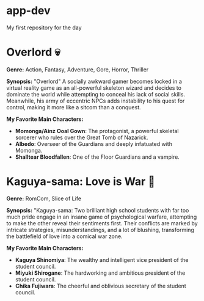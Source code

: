 # app-dev
My first repository for the day

# Overlord 💀

**Genre:** Action, Fantasy, Adventure, Gore, Horror, Thriller

**Synopsis:**
"Overlord" A socially awkward gamer becomes locked in a virtual reality game as an all-powerful skeleton wizard and decides to dominate the world while attempting to conceal his lack of social skills. Meanwhile, his army of eccentric NPCs adds instability to his quest for control, making it more like a sitcom than a conquest.

**My Favorite Main Characters:**
- **Momonga/Ainz Ooal Gown**: The protagonist, a powerful skeletal sorcerer who rules over the Great Tomb of Nazarick.
- **Albedo**: Overseer of the Guardians and deeply infatuated with Momonga.
- **Shalltear Bloodfallen**: One of the Floor Guardians and a vampire.

# Kaguya-sama: Love is War 💖

**Genre:** RomCom, Slice of Life

**Synopsis:**
"Kaguya-sama: Two brilliant high school students with far too much pride engage in an insane game of psychological warfare, attempting to make the other reveal their sentiments first. Their conflicts are marked by intricate strategies, misunderstandings, and a lot of blushing, transforming the battlefield of love into a comical war zone.

**My Favorite Main Characters:**
- **Kaguya Shinomiya**: The wealthy and intelligent vice president of the student council.
- **Miyuki Shirogane**: The hardworking and ambitious president of the student council.
- **Chika Fujiwara**: The cheerful and oblivious secretary of the student council.
